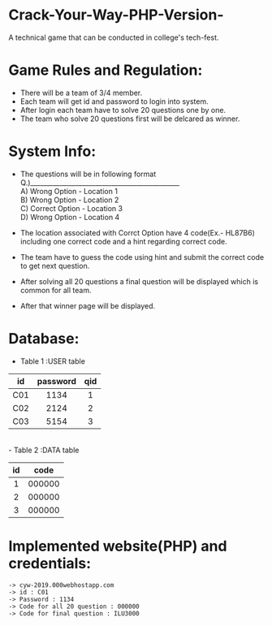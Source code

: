 # Crack-Your-Way-PHP-Version-
A technical game that can be conducted in college's tech-fest.

# Game Rules and Regulation:
 - There will be a team of 3/4 member.
 - Each team will get id and password to login into system.
 - After login each team have to solve 20 questions one by one.
 - The team who solve 20 questions first will be delcared as winner.

# System Info:
  - The questions will be in following format<br />
    Q.)______________________________________________<br />
       A) Wrong Option   - Location 1<br />
       B) Wrong Option   - Location 2<br />
       C) Correct Option - Location 3<br />
       D) Wrong Option   - Location 4<br />
     
  - The location associated with Corrct Option have 4 code(Ex.- HL87B6) including one correct code and a hint regarding correct code.
  - The team have to guess the code using hint and submit the correct code to get next question.
  - After solving all 20 questions a final question will be displayed which is common for all team.
  - After that winner page will be displayed.
  # Database:
   - Table 1 :USER table<br />
      
| id | password | qid |
| :---: | :---: | :---: |
| C01 | 1134 | 1 |
| C02 | 2124 | 2 |
| C03 | 5154 | 3 |

<br />
- Table 2 :DATA table<br />
      
| id | code |
| :---: | :---: |
| 1 | 000000 |
| 2 | 000000 |
| 3 | 000000|
  
  # Implemented website(PHP) and credentials:
    -> cyw-2019.000webhostapp.com
    -> id : C01
    -> Password : 1134
    -> Code for all 20 question : 000000
    -> Code for final question : ILU3000
